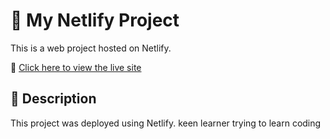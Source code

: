 # 🚀 My Netlify Project

This is a web project hosted on Netlify.

🔗 [Click here to view the live site](https://iridescent-baklava-790cd5.netlify.app)

## 📄 Description

This project was deployed using Netlify.
keen learner 
trying to learn coding
